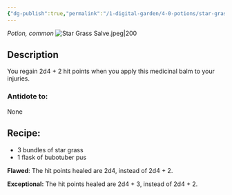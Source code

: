 ```yaml
---
{"dg-publish":true,"permalink":"/1-digital-garden/4-0-potions/star-grass-salve/","tags":["potion","extracurricular","common","#potion","DnDB-done"]}
---
```


*Potion, common* 
![Star Grass Salve.jpeg|200](/img/user/1%20DIGITAL%20GARDEN/Images%20&%20Banners/Star%20Grass%20Salve.jpeg)
## Description

You regain 2d4 + 2 hit points when you apply this medicinal balm to your injuries.

### Antidote to: 
None

## Recipe:

- 3 bundles of star grass
- 1 flask of bubotuber pus

**Flawed**:
The hit points healed are 2d4, instead of 2d4 + 2.

**Exceptional:** 
The hit points healed are 2d4 + 3, instead of 2d4 + 2.